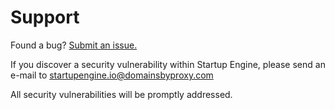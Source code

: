 # Support

Found a bug? [Submit an issue.](https://github.com/startupengine/startupengine/issues)

If you discover a security vulnerability within Startup Engine, please send an e-mail to [startupengine.io@domainsbyproxy.com](mailto:startupengine.io@domainsbyproxy.com)

All security vulnerabilities will be promptly addressed.
